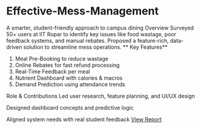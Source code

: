 # Effective-Mess-Management
A smarter, student-friendly approach to campus dining
Overview
Surveyed 50+ users at IIT Ropar to identify key issues like food wastage, poor feedback systems, and manual rebates. Proposed a feature-rich, data-driven solution to streamline mess operations.
** Key Features**
1. Meal Pre-Booking to reduce wastage
2. Online Rebates for fast refund processing
3. Real-Time Feedback per meal
4. Nutrient Dashboard with calories & macros
5. Demand Prediction using attendance trends

Role & Contributions
Led user research, feature planning, and UI/UX design

Designed dashboard concepts and predictive logic

Aligned system needs with real student feedback
[View Report](GROUP10_2023MEB1380.pdf)
